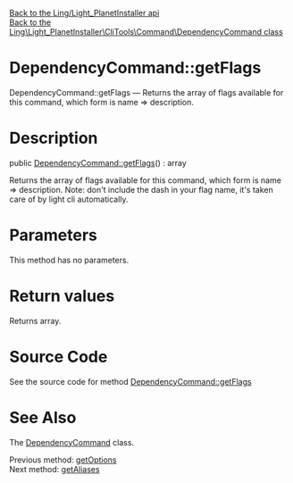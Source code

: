 [Back to the Ling/Light_PlanetInstaller api](https://github.com/lingtalfi/Light_PlanetInstaller/blob/master/doc/api/Ling/Light_PlanetInstaller.md)<br>
[Back to the Ling\Light_PlanetInstaller\CliTools\Command\DependencyCommand class](https://github.com/lingtalfi/Light_PlanetInstaller/blob/master/doc/api/Ling/Light_PlanetInstaller/CliTools/Command/DependencyCommand.md)


DependencyCommand::getFlags
================



DependencyCommand::getFlags — Returns the array of flags available for this command, which form is name => description.




Description
================


public [DependencyCommand::getFlags](https://github.com/lingtalfi/Light_PlanetInstaller/blob/master/doc/api/Ling/Light_PlanetInstaller/CliTools/Command/DependencyCommand/getFlags.md)() : array




Returns the array of flags available for this command, which form is name => description.
Note: don't include the dash in your flag name, it's taken care of by light cli automatically.




Parameters
================

This method has no parameters.


Return values
================

Returns array.








Source Code
===========
See the source code for method [DependencyCommand::getFlags](https://github.com/lingtalfi/Light_PlanetInstaller/blob/master/CliTools/Command/DependencyCommand.php#L136-L146)


See Also
================

The [DependencyCommand](https://github.com/lingtalfi/Light_PlanetInstaller/blob/master/doc/api/Ling/Light_PlanetInstaller/CliTools/Command/DependencyCommand.md) class.

Previous method: [getOptions](https://github.com/lingtalfi/Light_PlanetInstaller/blob/master/doc/api/Ling/Light_PlanetInstaller/CliTools/Command/DependencyCommand/getOptions.md)<br>Next method: [getAliases](https://github.com/lingtalfi/Light_PlanetInstaller/blob/master/doc/api/Ling/Light_PlanetInstaller/CliTools/Command/DependencyCommand/getAliases.md)<br>

